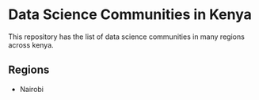 # Data Science Communities in Kenya

This repository has the list of data science communities in many regions across kenya.

## Regions

- Nairobi
